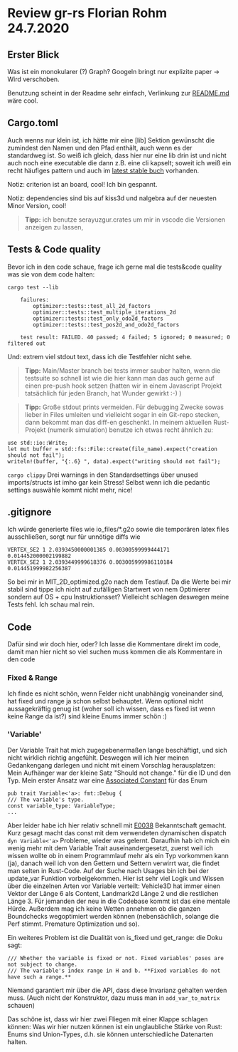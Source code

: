 # Review gr-rs Florian Rohm 24.7.2020

## Erster Blick
Was ist ein monokularer (?) Graph? Googeln bringt nur explizite paper -> Wird verschoben.

Benutzung scheint in der Readme sehr einfach, Verlinkung zur [README.md](examples/README.md) wäre cool.

## Cargo.toml
Auch wenns nur klein ist, ich hätte mir eine [lib] Sektion gewünscht die zumindest den Namen und den Pfad enthält, auch wenn es der standardweg ist. So weiß ich gleich, dass hier nur eine lib drin ist und nicht auch noch eine executable die dann z.B. eine cli kapselt; soweit ich weiß ein recht häufiges pattern und auch im [latest stable buch](https://doc.rust-lang.org/stable/book/ch12-03-improving-error-handling-and-modularity.html) vorhanden.

Notiz: criterion ist an board, cool! Ich bin gespannt.

Notiz: dependencies sind bis auf kiss3d und nalgebra auf der neuesten Minor Version, cool!

> **Tipp:** ich benutze serayuzgur.crates um mir in vscode die Versionen anzeigen zu lassen, 

## Tests & Code quality
Bevor ich in den code schaue, frage ich gerne mal die tests&code quality was sie von dem code halten:

```cargo test --lib```
        
        failures:
            optimizer::tests::test_all_2d_factors
            optimizer::tests::test_multiple_iterations_2d
            optimizer::tests::test_only_odo2d_factors
            optimizer::tests::test_pos2d_and_odo2d_factors

        test result: FAILED. 40 passed; 4 failed; 5 ignored; 0 measured; 0 filtered out

Und: extrem viel stdout text, dass ich die Testfehler nicht sehe.

> **Tipp:** Main/Master branch bei tests immer sauber halten, wenn die testsuite so schnell ist wie die hier kann man das auch gerne auf einen pre-push hook setzen (hatten wir in einem Javascript Projekt tatsächlich für jeden Branch, hat Wunder gewirkt :-) )

> **Tipp:** Große stdout prints vermeiden. Für debugging Zwecke sowas lieber in Files umleiten und vielleicht sogar in ein Git-repo stecken, dann bekommt man das diff-en geschenkt. In meinem aktuellen Rust-Projekt (numerik simulation) benutze ich etwas recht ähnlich zu:

    use std::io::Write;
    let mut buffer = std::fs::File::create(file_name).expect("creation should not fail");
    writeln!(buffer, "{:.6} ", data).expect("writing should not fail");


```cargo clippy```
Drei warnings in den Standardsettings über unused imports/structs ist imho gar kein Stress!
Selbst wenn ich die pedantic settings auswähle kommt nicht mehr, nice!

## .gitignore
Ich würde generierte files wie io_files/*.g2o sowie die temporären latex files ausschließen, sorgt nur für unnötige diffs wie

    VERTEX_SE2 1 2.0393450000001385 0.00300599999444171 0.014452000002199882
    VERTEX_SE2 1 2.0393449999618376 0.003005999986110184 0.014451999982256387
So bei mir in MIT_2D_optimized.g2o nach dem Testlauf. Da die Werte bei mir stabil sind tippe ich nicht auf zufälligen Startwert von nem Optimierer sondern auf OS + cpu Instruktionsset? Vielleicht schlagen deswegen meine Tests fehl. Ich schau mal rein.

## Code
Dafür sind wir doch hier, oder? Ich lasse die Kommentare direkt im code, damit man hier nicht so viel suchen muss kommen die als Kommentare in den code

### Fixed & Range
Ich finde es nicht schön, wenn Felder nicht unabhängig voneinander sind, hat fixed und range ja schon selbst behauptet. Wenn optional nicht aussagekräftig genug ist (woher soll ich wissen, dass es fixed ist wenn keine Range da ist?) sind kleine Enums immer schön :)

### 'Variable' 
Der Variable Trait hat mich zugegebenermaßen lange beschäftigt, und sich nicht wirklich richtig angefühlt. Deswegen will ich hier meinen Gedankengang darlegen und nicht mit einem Vorschlag herausplatzen:
Mein Aufhänger war der kleine Satz "Should not change." für die ID und den Typ. Mein erster Ansatz war eine [Associated Constant](https://doc.rust-lang.org/edition-guide/rust-2018/trait-system/associated-constants.html) für das Enum 

    pub trait Variable<'a>: fmt::Debug {
    /// The variable's type.
    const variable_type: VariableType;
    ...

Aber leider habe ich hier relativ schnell mit [E0038](https://doc.rust-lang.org/error-index.html#E0038) Bekanntschaft gemacht. Kurz gesagt macht das const mit dem verwendeten dynamischen dispatch ```dyn Variable<'a>``` Probleme, wieder was gelernt.
Daraufhin hab ich mich ein wenig mehr mit dem Variable Trait auseinandergesetzt, zuerst weil ich wissen wollte ob in einem Programmlauf mehr als ein Typ vorkommen kann (ja), danach weil ich von den Gettern und Settern verwirrt war, die findet man selten in Rust-Code. Auf der Suche nach Usages bin ich bei der update_var Funktion vorbeigekommen.
Hier ist sehr viel Logik und Wissen über die einzelnen Arten vor Variable verteilt: 
Vehicle3D hat immer einen Vektor der Länge 6 als Content, Landmark2d Länge 2 und die restlichen Länge 3. Für jemanden der neu in die Codebase kommt ist das eine mentale Hürde. Außerdem mag ich keine Wetten annehmen ob die ganzen Boundchecks wegoptimiert werden können (nebensächlich, solange die Perf stimmt. Premature Optimization und so).

Ein weiteres Problem ist die Dualität von is_fixed und get_range: die Doku sagt:

    /// Whether the variable is fixed or not. Fixed variables' poses are not subject to change.
    /// The variable's index range in H and b. **Fixed variables do not have such a range.**

Niemand garantiert mir über die API, dass diese Invarianz gehalten werden muss. (Auch nicht der Konstruktor, dazu muss man in ```add_var_to_matrix``` schauen)

Das schöne ist, dass wir hier zwei Fliegen mit einer Klappe schlagen können:
Was wir hier nutzen können ist ein unglaubliche Stärke von Rust: Enums sind Union-Types, d.h. sie können unterschiedliche Datenarten halten.
